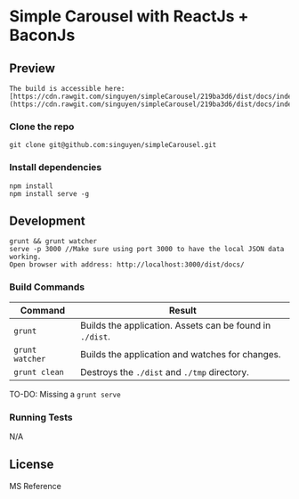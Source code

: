 # Simple Carousel with ReactJs + BaconJs

## Preview
    The build is accessible here:
    [https://cdn.rawgit.com/singuyen/simpleCarousel/219ba3d6/dist/docs/index.html](https://cdn.rawgit.com/singuyen/simpleCarousel/219ba3d6/dist/docs/index.html)


### Clone the repo

    git clone git@github.com:singuyen/simpleCarousel.git

### Install dependencies

    npm install
    npm install serve -g

## Development

    grunt && grunt watcher
    serve -p 3000 //Make sure using port 3000 to have the local JSON data working.
    Open browser with address: http://localhost:3000/dist/docs/

### Build Commands

| Command | Result |
| ------- | ------ |
| `grunt` | Builds the application. Assets can be found in `./dist`. |
| `grunt watcher` | Builds the application and watches for changes. |
| `grunt clean` | Destroys the `./dist` and `./tmp` directory. |

TO-DO: Missing a `grunt serve`

### Running Tests

N/A

## License

   MS Reference
